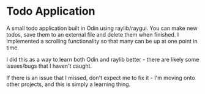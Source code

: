 # Todo Application
A small todo application built in Odin using raylib/raygui. You can make new todos, save them to an external file and delete them when finished. I implemented a scrolling functionality so that many can be up at one point in time.

I did this as a way to learn both Odin and raylib better - there are likely some issues/bugs that I haven't caught. 

If there is an issue that I missed, don't expect me to fix it - I'm moving onto other projects, and this is simply a learning thing.
